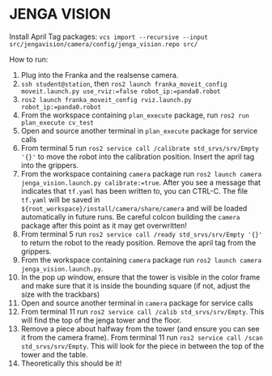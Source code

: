 # JENGA VISION 

Install April Tag packages: 
`vcs import --recursive --input src/jengavision/camera/config/jenga_vision.repo src/`

How to run:

1. Plug into the Franka and the realsense camera.
2. `ssh student@station`, then `ros2 launch franka_moveit_config moveit.launch.py use_rviz:=false robot_ip:=panda0.robot`
3. `ros2 launch franka_moveit_config rviz.launch.py robot_ip:=panda0.robot`
4. From the workspace containing `plan_execute` package, run `ros2 run plan_execute cv_test`
5. Open and source another terminal in `plan_execute` package for service calls
6. From terminal 5 run `ros2 service call /calibrate std_srvs/srv/Empty '{}'` to move the robot into the calibration position. Insert the april tag into the grippers.
7. From the workspace containing `camera` package run `ros2 launch camera jenga_vision.launch.py calibrate:=true`. After you see a message that indicates that `tf.yaml` has been written to, you can CTRL-C. The file `tf.yaml` will be saved in `${root_workspace}/install/camera/share/camera` and will be loaded automatically in future runs. Be careful colcon building the `camera` package after this point as it may get overwritten!
8. From terminal 5 run `ros2 service call /ready std_srvs/srv/Empty '{}'` to return the robot to the ready position. Remove the april tag from the grippers.
9. From the workspace containing `camera` package run `ros2 launch camera jenga_vision.launch.py`.
10. In the pop up window, ensure that the tower is visible in the color frame and make sure that it is inside the bounding square (if not, adjust the size with the trackbars)
11. Open and source another terminal in `camera` package for service calls
12. From terminal 11 run `ros2 service call /calib std_srvs/srv/Empty`. This will find the top of the jenga tower and the floor.
13. Remove a piece about halfway from the tower (and ensure you can see it from the camera frame). From terminal 11 run `ros2 service call /scan std_srvs/srv/Empty`. This will look for the piece in between the top of the tower and the table.
14. Theoretically this should be it!